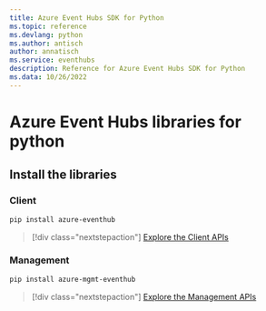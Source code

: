 ```yaml
---
title: Azure Event Hubs SDK for Python
ms.topic: reference
ms.devlang: python
ms.author: antisch
author: annatisch
ms.service: eventhubs
description: Reference for Azure Event Hubs SDK for Python
ms.data: 10/26/2022
---
```

# Azure Event Hubs libraries for python

## Install the libraries


### Client

```bash
pip install azure-eventhub
```
> [!div class="nextstepaction"]
> [Explore the Client APIs](/python/api/overview/azure/eventhub-readme)


### Management

```bash
pip install azure-mgmt-eventhub
```
> [!div class="nextstepaction"]
> [Explore the Management APIs](/python/api/overview/azure/eventhubs/management)